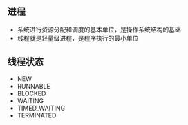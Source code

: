 ## 进程
* 系统进行资源分配和调度的基本单位，是操作系统结构的基础
* 线程就是轻量级进程，是程序执行的最小单位
## 线程状态
* NEW
* RUNNABLE
* BLOCKED
* WAITING
* TIMED_WAITING
* TERMINATED
